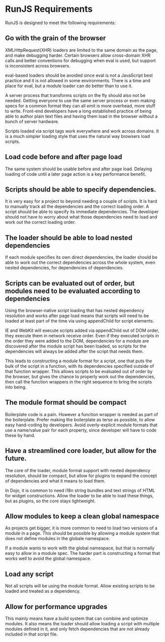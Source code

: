 # RunJS Requirements

RunJS is designed to meet the following requirements:

## Go with the grain of the browser

XMLHttpRequest(XHR) loaders are limited to the same domain as the page, and make debugging harder. Certain browsers allow cross-domain XHR calls and better conventions for debugging when eval is used, but support is inconsistent across browsers.

eval-based loaders should be avoided since eval is not a JavaScript best practice and it is not allowed in some environments. There is a time and place for eval, but a module loader can do better than to use it.

A server process that transforms scripts on the fly should also not be needed. Getting everyone to use the same server process or even making specs for a common format they can all emit is more overhead, more stuff to write. Front-end developers have a long established practice of being able to author plain text files and having them load in the browser without a bunch of server hardware.

Scripts loaded via script tags work everywhere and work across domains. It is a much simpler loading style that uses the natural way browsers load scripts.

## Load code before and after page load

The same system should be usable before and after page load. Delaying loading of code until a later page action is a key performance benefit.

## Scripts should be able to specify dependencies.

It is very easy for a project to beyond needing a couple of scripts. It is hard to manually track all the dependencies and the correct loading order. A script should be able to specify its immediate dependencies. The developer should not have to worry about what those dependencies need to load and work out the correct loading order.

## The loader should be able to load nested dependencies

If each module specifies its own direct dependencies, the loader should be able to work out the correct dependencies across the whole system, even nested dependencies, for dependencies of dependencies.

## Scripts can be evaluated out of order, but modules need to be evaluated according to dependencies

Using the browser-native script loading that has nested dependency resolution and works after page load means that scripts will need to be loaded at least part of the time via using appendChild for script elements.

IE and WebKit will execute scripts added via appendChild out of DOM order, they
execute them in network receive order. Even if they executed scripts in the order
they were added to the DOM, dependencies for a module are discovered after
the module script has been loaded, so scripts for the dependencies will always be added
after the script that needs them.

This leads to constructing a module format for a script, one that puts the bulk of the script in a function, with its dependencies specified outside of that function wrapper. This allows scripts to be evaluated out of order by the browser, but gives the chance to properly work out the dependencies, then call the function wrappers in the right sequence to bring the scripts into being.

## The module format should be compact

Boilerplate code is a pain. However a function wrapper is needed as part of the boilerplate. Prefer making the boilerplate as terse as possible, to allow easy hand-coding by developers. Avoid overly-explicit module formats that use a name/value pair for each property, since developer will have to code these by hand.

## Have a streamlined core loader, but allow for the future.

The core of the loader, module format support with nested dependency resolution, should be compact, but allow for plugins to expand the concept of dependencies and what it means to load them.

In Dojo, it is common to need i18n string bundles and text strings of HTML for widget constructions. Allow the loader to be able to load these things, but as plugins, so the core stays lightweight.

## Allow modules to keep a clean global namespace

As projects get bigger, it is more common to need to load two versions of a module in a page. This should be possible by allowing a module system that does not define modules in the globale namespace.

If a module wants to work with the global namespace, but that is normally easy to allow in a module spec. The harder part is constructing a format that works well to avoid the global namespace.

## Load any script

Not all scripts will be using the module format. Allow existing scripts to be loaded and treated as a dependency.

## Allow for performance upgrades

This mainly means have a build system that can combine and optimize modules. It also means the loader should allow loading a script with multiple modules defined in it, and only fetch dependencies that are not already included in that script file.

